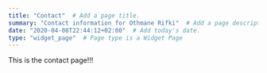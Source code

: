 ```yaml
---
title: "Contact"  # Add a page title.
summary: "Contact information for Othmane Rifki"  # Add a page description.
date: "2020-04-08T22:44:12+02:00"  # Add today's date.
type: "widget_page"  # Page type is a Widget Page
---
```


This is the contact page!!!